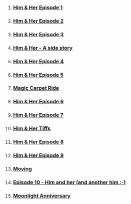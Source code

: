

1. ### [Him & Her Episode 1](her_1.md)
2. ### [Him & Her Episode 2](doll_him.md)
3. ### [Him & Her Episode 3](proposal_her.md)
4. ### [Him & Her - A side story](side_story_her.md)
5. ### [Him & Her Episode 4](her_4.md)
6. ### [Him & Her Episode 5](trek_him.md)
7. ### [Magic Carpet Ride](magic_carpet.md)
8. ### [Him & Her Episode 6](her_6.md)
9. ### [Him & Her Episode 7](hug_him.md)
10. ### [Him & Her Tiffs](tiffs_him.md)
11. ### [Him & Her Episode 8](him_8.md)
12. ### [Him & Her Episode 9](him_9.md)

13. ### [Moving](moving_him.md)
14. ### [Episode 10 - Him and her (and another him :-)](another_him.md)

15. ### [Moonlight Anniversary](moonlight.md)
